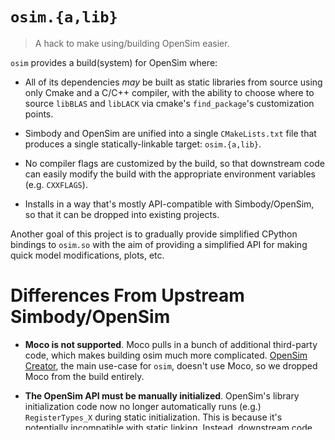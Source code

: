 # `osim.{a,lib}`

> A hack to make using/building OpenSim easier.

`osim` provides a build(system) for OpenSim where:

- All of its dependencies *may* be built as static libraries from source
  using only Cmake and a  C/C++ compiler, with the ability to choose where
  to source `libBLAS` and `libLACK` via cmake's `find_package`'s customization
  points.

- Simbody and OpenSim are unified into a single `CMakeLists.txt` file
  that produces a single statically-linkable target: `osim.{a,lib}`.

- No compiler flags are customized by the build, so that downstream code
  can easily modify the build with the appropriate environment variables
  (e.g. `CXXFLAGS`).

- Installs in a way that's mostly API-compatible with Simbody/OpenSim, so
  that it can be dropped into existing projects.

Another goal of this project is to gradually provide simplified CPython
bindings to `osim.so` with the aim of providing a simplified API for
making quick model modifications, plots, etc.


# Differences From Upstream Simbody/OpenSim

- **Moco is not supported**. Moco pulls in a bunch of additional third-party code,
  which makes building osim much more complicated. [OpenSim Creator](https://github.com/ComputationalBiomechanicsLab/opensim-creator),
  the main use-case for `osim`, doesn't use Moco, so we dropped Moco from the build
  entirely.

- **The OpenSim API must be manually initialized**. OpenSim's library initialization
  code now no longer automatically runs (e.g.) `RegisterTypes_X` during static
  initialization. This is because it's potentially incompatible with static
  linking. Instead, downstream code should manually call `RegisterTypes_` when the
  application starts. See `src/example_app.cpp` for an example of this.


# Building

```bash
# get simbody, opensim, OpenBLAS (optional), and spdlog sources
git submodule update --init --recursive

# configure third-party dependencies build
cmake -S third_party -B deps-build -DCMAKE_INSTALL_PREFIX=${PWD}/deps-install
# optional: use `-DOSIMDEPS_GET_OPENBLAS=OFF` to skip OpenBLAS if you're
#           planning on using an OS-provided BLAS+LAPACK

# build + install third-party dependencies
cmake --build deps-build

# configure osim (Simbody + OpenSim) build
cmake -S . -B build -DCMAKE_PREFIX_PATH=${PWD}/deps-install

# build osim
cmake --build build

# e.g.: this is why it's handy to build OpenBLAS /w static linking etc.
lddtree build/example_app
```

